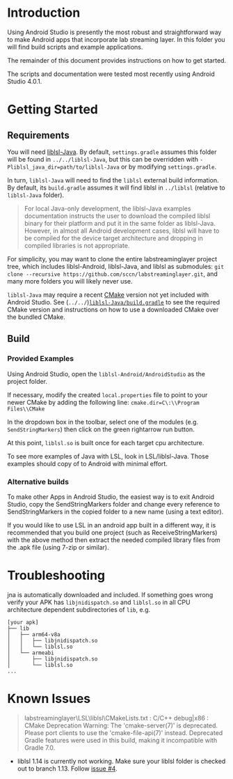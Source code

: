 # Introduction

Using Android Studio is presently the most robust and straightforward way to make Android apps that incorporate lab streaming layer. In this folder you will find build scripts and example applications.

The remainder of this document provides instructions on how to get started.

The scripts and documentation were tested most recently using Android Studio 4.0.1.

# Getting Started

## Requirements

You will need [liblsl-Java](https://github.com/labstreaminglayer/liblsl-Java). By default, `settings.gradle` assumes this folder will be found in `../../liblsl-Java`, but this can be overridden with `-Pliblsl_java_dir=path/to/liblsl-Java` or by modifying `settings.gradle`.

In turn, `liblsl-Java` will need to find the `liblsl` external build information. By default, its `build.gradle` assumes it will find liblsl in `../liblsl` (relative to `liblsl-Java` folder).

> For local Java-only development, the liblsl-Java examples documentation instructs the user to download the compiled liblsl binary for their platform and put it in the same folder as liblsl-Java. However, in almost all Android development cases, liblsl will have to be compiled for the device target architecture and dropping in compiled libraries is not appropriate.

For simplicity, you may want to clone the entire labstreaminglayer project tree, which includes liblsl-Android, liblsl-Java, and liblsl as submodules: `git clone --recursive https://github.com/sccn/labstreaminglayer.git`, and many more folders you will likely never use.

`liblsl-Java` may require a recent [CMake](https://cmake.org/download/) version not yet included with Android Studio. See (`../../`)[`liblsl-Java/build.gradle`](https://github.com/labstreaminglayer/liblsl-Java/blob/master/build.gradle) to see the required CMake version and instructions on how to use a downloaded CMake over the bundled CMake.

## Build

### Provided Examples

Using Android Studio, open the `liblsl-Android/AndroidStudio` as the project folder.

If necessary, modify the created `local.properties` file to point to your newer CMake by adding the following line: `cmake.dir=C\:\\Program Files\\CMake`

In the dropdown box in the toolbar, select one of the modules (e.g. `SendStringMarkers`) then click on the green rightarrow run button.

At this point, `liblsl.so` is built once for each target cpu architecture.

To see more examples of Java with LSL, look in LSL/liblsl-Java. Those examples should copy of to Android with minimal effort.

### Alternative builds

To make other Apps in Android Studio, the easiest way is to exit Android Studio, copy the SendStringMarkers folder and change every reference to SendStringMarkers in the copied folder to a new name (using a text editor).

If you would like to use LSL in an android app built in a different way, it is recommended that you build one project (such as ReceiveStringMarkers) with the above method then extract the needed compiled library files from the .apk file (using 7-zip or similar).

# Troubleshooting

jna is automatically downloaded and included. If something goes wrong verify your APK has `libjnidispatch.so` and `liblsl.so` in all CPU architecture dependent subdirectories of `lib`, e.g.

```
[your apk]
├── lib
│   ├── arm64-v8a
│   │   ├── libjnidispatch.so
│   │   └── liblsl.so
│   └── armeabi
│       ├── libjnidispatch.so
│       └── liblsl.so
...
```

# Known Issues

> labstreaminglayer\LSL\liblsl\CMakeLists.txt : C/C++ debug|x86 : CMake Deprecation Warning:
  The 'cmake-server(7)' is deprecated.  Please port clients to use the
  'cmake-file-api(7)' instead.
> Deprecated Gradle features were used in this build, making it incompatible with Gradle 7.0.

* liblsl 1.14 is currently not working. Make sure your liblsl folder is checked out to branch 1.13. Follow [issue #4](https://github.com/labstreaminglayer/liblsl-Android/issues/4).
